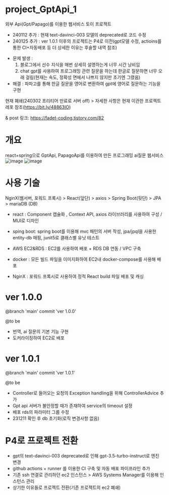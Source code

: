 # project_GptApi_1
외부 Api(Gpt/Papago)를 이용한 웹서비스 토이 프로젝트
* 240112 추가 : 현재 text-davinci-003 모델의 deprecated로 코드 수정
* 240125 추가 : ver 1.0.1 이후의 프로젝트는 P4로 이전(gpt모델 수정, actioins를 통한 CI+자동배포 등 더 상세한 이유는 후술할 내역 참조)

- 문제 발생 :
  1) 블로그에서 선수 지식을 매번 상세히 설명하는게 너무 시간 낭비임
  2) chat gpt를 사용하여 프로그래밍 관련 질문을 하는데 한글로 질문하면 너무 오래 걸림(현재는 속도, 정확성 면에서 나쁘지 않지만 초기엔 그랬음)
- 해결 : 파파고를 통해 한글 질문을 영어로 변환하여 gpt에 영어로 질문하는 기능을 구현

현재 폐쇄(240302 프리티어 만료로 서버 off) > 자세한 사항은 현재 이관한 프로젝트 레포 참조(https://bit.ly/48863IO)

& post 링크: https://fadet-coding.tistory.com/82

# 개요
react+spring으로 GptApi, PapagoApi를 이용하여 만든 프로그래밍 ai질문 웹서비스
![image](https://user-images.githubusercontent.com/96664524/221394229-c8e595b7-4350-44b9-b22c-0ab44d492125.png)
![image](https://user-images.githubusercontent.com/96664524/221394278-c8740e1e-0d9d-4520-a836-53025e297674.png)




# 사용 기술
NginX(웹서버, 포워드 프록시) > React(앞단) > axios > Spring Boot(뒷단) > JPA > mariaDB (DB)

- react : Component 캡슐화 , Context API, axios 라이브러리를 사용하여 구성 / MUI로 디자인
- sping boot: spring boot를 이용해 mvc 패턴의 서버 작성, jpa/jpql을 사용한 entity-db 매핑, junit5로 클래스별 유닛 테스트

- AWS EC2&RDS : EC2를 사용하여 배포 + RDS DB 연동 / VPC 구축
- docker : 모든 빌드 파일을 이미지화하여 EC2내 docker-compose를 사용해 배포
- NginX : 포워드 프록시로 사용하여 정적 React build 파일 배포 및 캐싱


# ver 1.0.0
@branch 'main' commit 'ver 1.0.0'

@to be
- 번역, ai 질문의 기본 기능 구현
- 도커라이징하여 EC2로 배포

# ver 1.0.1
@branch 'main' commit 'ver 1.0.1'

@to be
- Controller로 들어오는 요청의 Exception handling을 위해 ControllerAdvice 추가
- Gpt api 서버가 불안정할 때가 존재하여 service의 timeout 설정
- 배포 rds의 파라미터 그룹 수정
- 231211 확인 후 db 초기화(로직 변경사항 없음)

# P4로 프로젝트 전환
- gpt의 text-davinci-003 deprecated로 인해 gpt-3.5-turbo-instruct로 엔진 변경
- github actions + runner 를 이용한 CI 구축 및 자동 배포 파이프라인 추가
- 기존 ssh 연결로 관리하던 ec2 인스턴스 > AWS Systems Manager를 이용해 인스턴스 관리
- 상기한 이유들로 프로젝트 전환(기존 프로젝트의 ec2 폐쇄)

  
